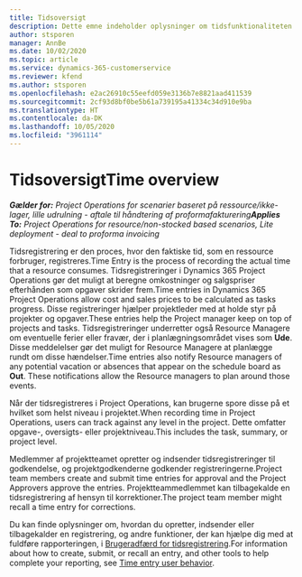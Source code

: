 ```yaml
---
title: Tidsoversigt
description: Dette emne indeholder oplysninger om tidsfunktionaliteten i Dynamics 365 Project Operations.
author: stsporen
manager: AnnBe
ms.date: 10/02/2020
ms.topic: article
ms.service: dynamics-365-customerservice
ms.reviewer: kfend
ms.author: stsporen
ms.openlocfilehash: e2ac26910c55eefd059e3136b7e8821aad411539
ms.sourcegitcommit: 2cf93d8bf0be5b61a739195a41334c34d910e9ba
ms.translationtype: HT
ms.contentlocale: da-DK
ms.lasthandoff: 10/05/2020
ms.locfileid: "3961114"
---
```

# <a name="time-overview"></a><span data-ttu-id="0aede-103">Tidsoversigt</span><span class="sxs-lookup"><span data-stu-id="0aede-103">Time overview</span></span>

<span data-ttu-id="0aede-104">_**Gælder for:** Project Operations for scenarier baseret på ressource/ikke-lager, lille udrulning - aftale til håndtering af proformafakturering_</span><span class="sxs-lookup"><span data-stu-id="0aede-104">_**Applies To:** Project Operations for resource/non-stocked based scenarios, Lite deployment - deal to proforma invoicing_</span></span>

<span data-ttu-id="0aede-105">Tidsregistrering er den proces, hvor den faktiske tid, som en ressource forbruger, registreres.</span><span class="sxs-lookup"><span data-stu-id="0aede-105">Time Entry is the process of recording the actual time that a resource consumes.</span></span> <span data-ttu-id="0aede-106">Tidsregistreringer i Dynamics 365 Project Operations gør det muligt at beregne omkostninger og salgspriser efterhånden som opgaver skrider frem.</span><span class="sxs-lookup"><span data-stu-id="0aede-106">Time entries in Dynamics 365 Project Operations allow cost and sales prices to be calculated as tasks progress.</span></span> <span data-ttu-id="0aede-107">Disse registreringer hjælper projektleder med at holde styr på projekter og opgaver.</span><span class="sxs-lookup"><span data-stu-id="0aede-107">These entries help the Project manager keep on top of projects and tasks.</span></span> <span data-ttu-id="0aede-108">Tidsregistreringer underretter også Resource Managere om eventuelle ferier eller fravær, der i planlægningsområdet vises som **Ude**. Disse meddelelser gør det muligt for Resource Managere at planlægge rundt om disse hændelser.</span><span class="sxs-lookup"><span data-stu-id="0aede-108">Time entries also notify Resource managers of any potential vacation or absences that appear on the schedule board as **Out**. These notifications allow the Resource managers to plan around those events.</span></span>

<span data-ttu-id="0aede-109">Når der tidsregistreres i Project Operations, kan brugerne spore disse på et hvilket som helst niveau i projektet.</span><span class="sxs-lookup"><span data-stu-id="0aede-109">When recording time in Project Operations, users can track against any level in the project.</span></span> <span data-ttu-id="0aede-110">Dette omfatter opgave-, oversigts- eller projektniveau.</span><span class="sxs-lookup"><span data-stu-id="0aede-110">This includes the task, summary, or project level.</span></span>

<span data-ttu-id="0aede-111">Medlemmer af projektteamet opretter og indsender tidsregistreringer til godkendelse, og projektgodkenderne godkender registreringerne.</span><span class="sxs-lookup"><span data-stu-id="0aede-111">Project team members create and submit time entries for approval and the Project Approvers approve the entries.</span></span> <span data-ttu-id="0aede-112">Projektteammedlemmet kan tilbagekalde en tidsregistrering af hensyn til korrektioner.</span><span class="sxs-lookup"><span data-stu-id="0aede-112">The project team member might recall a time entry for corrections.</span></span>

<span data-ttu-id="0aede-113">Du kan finde oplysninger om, hvordan du opretter, indsender eller tilbagekalder en registrering, og andre funktioner, der kan hjælpe dig med at fuldføre rapporteringen, i [Brugeradfærd for tidsregistrering](ui-behavior-time.md).</span><span class="sxs-lookup"><span data-stu-id="0aede-113">For information about how to create, submit, or recall an entry, and other tools to help complete your reporting, see [Time entry user behavior](ui-behavior-time.md).</span></span>

